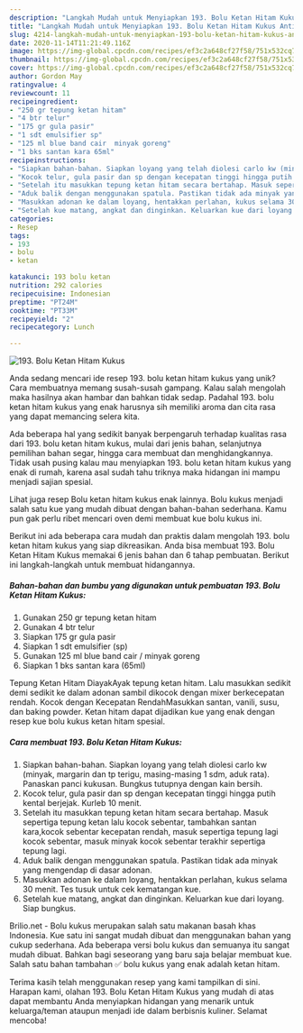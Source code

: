 ```yaml
---
description: "Langkah Mudah untuk Menyiapkan 193. Bolu Ketan Hitam Kukus Anti Gagal"
title: "Langkah Mudah untuk Menyiapkan 193. Bolu Ketan Hitam Kukus Anti Gagal"
slug: 4214-langkah-mudah-untuk-menyiapkan-193-bolu-ketan-hitam-kukus-anti-gagal
date: 2020-11-14T11:21:49.116Z
image: https://img-global.cpcdn.com/recipes/ef3c2a648cf27f58/751x532cq70/193-bolu-ketan-hitam-kukus-foto-resep-utama.jpg
thumbnail: https://img-global.cpcdn.com/recipes/ef3c2a648cf27f58/751x532cq70/193-bolu-ketan-hitam-kukus-foto-resep-utama.jpg
cover: https://img-global.cpcdn.com/recipes/ef3c2a648cf27f58/751x532cq70/193-bolu-ketan-hitam-kukus-foto-resep-utama.jpg
author: Gordon May
ratingvalue: 4
reviewcount: 11
recipeingredient:
- "250 gr tepung ketan hitam"
- "4 btr telur"
- "175 gr gula pasir"
- "1 sdt emulsifier sp"
- "125 ml blue band cair  minyak goreng"
- "1 bks santan kara 65ml"
recipeinstructions:
- "Siapkan bahan-bahan. Siapkan loyang yang telah diolesi carlo kw (minyak, margarin dan tp terigu, masing-masing 1 sdm, aduk rata). Panaskan panci kukusan. Bungkus tutupnya dengan kain bersih."
- "Kocok telur, gula pasir dan sp dengan kecepatan tinggi hingga putih kental berjejak. Kurleb 10 menit."
- "Setelah itu masukkan tepung ketan hitam secara bertahap. Masuk sepertiga tepung ketan lalu kocok sebentar, tambahkan santan kara,kocok sebentar kecepatan rendah, masuk sepertiga tepung lagi kocok sebentar, masuk minyak kocok sebentar terakhir sepertiga tepung lagi."
- "Aduk balik dengan menggunakan spatula. Pastikan tidak ada minyak yang mengendap di dasar adonan."
- "Masukkan adonan ke dalam loyang, hentakkan perlahan, kukus selama 30 menit. Tes tusuk untuk cek kematangan kue."
- "Setelah kue matang, angkat dan dinginkan. Keluarkan kue dari loyang. Siap bungkus."
categories:
- Resep
tags:
- 193
- bolu
- ketan

katakunci: 193 bolu ketan 
nutrition: 292 calories
recipecuisine: Indonesian
preptime: "PT24M"
cooktime: "PT33M"
recipeyield: "2"
recipecategory: Lunch

---
```



![193. Bolu Ketan Hitam Kukus](https://img-global.cpcdn.com/recipes/ef3c2a648cf27f58/751x532cq70/193-bolu-ketan-hitam-kukus-foto-resep-utama.jpg)

Anda sedang mencari ide resep 193. bolu ketan hitam kukus yang unik? Cara membuatnya memang susah-susah gampang. Kalau salah mengolah maka hasilnya akan hambar dan bahkan tidak sedap. Padahal 193. bolu ketan hitam kukus yang enak harusnya sih memiliki aroma dan cita rasa yang dapat memancing selera kita.

Ada beberapa hal yang sedikit banyak berpengaruh terhadap kualitas rasa dari 193. bolu ketan hitam kukus, mulai dari jenis bahan, selanjutnya pemilihan bahan segar, hingga cara membuat dan menghidangkannya. Tidak usah pusing kalau mau menyiapkan 193. bolu ketan hitam kukus yang enak di rumah, karena asal sudah tahu triknya maka hidangan ini mampu menjadi sajian spesial.

Lihat juga resep Bolu ketan hitam kukus enak lainnya. Bolu kukus menjadi salah satu kue yang mudah dibuat dengan bahan-bahan sederhana. Kamu pun gak perlu ribet mencari oven demi membuat kue bolu kukus ini.


Berikut ini ada beberapa cara mudah dan praktis dalam mengolah 193. bolu ketan hitam kukus yang siap dikreasikan. Anda bisa membuat 193. Bolu Ketan Hitam Kukus memakai 6 jenis bahan dan 6 tahap pembuatan. Berikut ini langkah-langkah untuk membuat hidangannya.

<!--inarticleads1-->

##### Bahan-bahan dan bumbu yang digunakan untuk pembuatan 193. Bolu Ketan Hitam Kukus:

1. Gunakan 250 gr tepung ketan hitam
1. Gunakan 4 btr telur
1. Siapkan 175 gr gula pasir
1. Siapkan 1 sdt emulsifier (sp)
1. Gunakan 125 ml blue band cair / minyak goreng
1. Siapkan 1 bks santan kara (65ml)


Tepung Ketan Hitam DiayakAyak tepung ketan hitam. Lalu masukkan sedikit demi sedikit ke dalam adonan sambil dikocok dengan mixer berkecepatan rendah. Kocok dengan Kecepatan RendahMasukkan santan, vanili, susu, dan baking powder. Ketan hitam dapat dijadikan kue yang enak dengan resep kue bolu kukus ketan hitam spesial. 

<!--inarticleads2-->

##### Cara membuat 193. Bolu Ketan Hitam Kukus:

1. Siapkan bahan-bahan. Siapkan loyang yang telah diolesi carlo kw (minyak, margarin dan tp terigu, masing-masing 1 sdm, aduk rata). Panaskan panci kukusan. Bungkus tutupnya dengan kain bersih.
1. Kocok telur, gula pasir dan sp dengan kecepatan tinggi hingga putih kental berjejak. Kurleb 10 menit.
1. Setelah itu masukkan tepung ketan hitam secara bertahap. Masuk sepertiga tepung ketan lalu kocok sebentar, tambahkan santan kara,kocok sebentar kecepatan rendah, masuk sepertiga tepung lagi kocok sebentar, masuk minyak kocok sebentar terakhir sepertiga tepung lagi.
1. Aduk balik dengan menggunakan spatula. Pastikan tidak ada minyak yang mengendap di dasar adonan.
1. Masukkan adonan ke dalam loyang, hentakkan perlahan, kukus selama 30 menit. Tes tusuk untuk cek kematangan kue.
1. Setelah kue matang, angkat dan dinginkan. Keluarkan kue dari loyang. Siap bungkus.


Brilio.net - Bolu kukus merupakan salah satu makanan basah khas Indonesia. Kue satu ini sangat mudah dibuat dan menggunakan bahan yang cukup sederhana. Ada beberapa versi bolu kukus dan semuanya itu sangat mudah dibuat. Bahkan bagi seseorang yang baru saja belajar membuat kue. Salah satu bahan tambahan ✅ bolu kukus yang enak adalah ketan hitam. 

Terima kasih telah menggunakan resep yang kami tampilkan di sini. Harapan kami, olahan 193. Bolu Ketan Hitam Kukus yang mudah di atas dapat membantu Anda menyiapkan hidangan yang menarik untuk keluarga/teman ataupun menjadi ide dalam berbisnis kuliner. Selamat mencoba!
